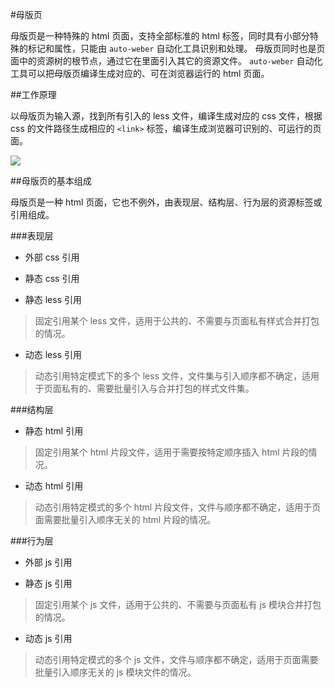 

#母版页



母版页是一种特殊的 html 页面，支持全部标准的 html 标签，同时具有小部分特殊的标记和属性，只能由 `auto-weber` 自动化工具识别和处理。 
母版页同时也是页面中的资源树的根节点，通过它在里面引入其它的资源文件。 `auto-weber` 自动化工具可以把母版页编译生成对应的、可在浏览器运行的 html 页面。


##工作原理

以母版页为输入源，找到所有引入的 less 文件，编译生成对应的 css 文件，根据 css 的文件路径生成相应的 `<link>` 标签，编译生成浏览器可识别的、可运行的页面。

![](data/weber/img/master-flow.png)


##母版页的基本组成

母版页是一种 html 页面，它也不例外，由表现层、结构层、行为层的资源标签或引用组成。

###表现层

- 外部 css 引用
- 静态 css 引用  


- 静态 less 引用
> 固定引用某个 less 文件，适用于公共的、不需要与页面私有样式合并打包的情况。

- 动态 less 引用
> 动态引用特定模式下的多个 less 文件，文件集与引入顺序都不确定，适用于页面私有的、需要批量引入与合并打包的样式文件集。


###结构层

- 静态 html 引用
> 固定引用某个 html 片段文件，适用于需要按特定顺序插入 html 片段的情况。


- 动态 html 引用
> 动态引用特定模式的多个 html 片段文件，文件与顺序都不确定，适用于页面需要批量引入顺序无关的 html 片段的情况。

###行为层

- 外部 js 引用

- 静态 js 引用
> 固定引用某个 js 文件，适用于公共的、不需要与页面私有 js 模块合并打包的情况。

- 动态 js 引用
> 动态引用特定模式的多个 js 文件，文件与顺序都不确定，适用于页面需要批量引入顺序无关的 js 模块文件的情况。
